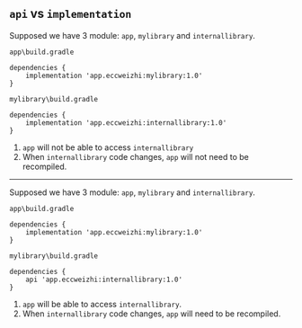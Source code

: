 ## `api` vs `implementation`

Supposed we have 3 module: `app`, `mylibrary` and `internallibrary`.

`app\build.gradle`
```
dependencies {
    implementation 'app.eccweizhi:mylibrary:1.0'
}
```

`mylibrary\build.gradle`
```
dependencies {
    implementation 'app.eccweizhi:internallibrary:1.0'
}
```

1. `app` will not be able to access `internallibrary`
2. When `internallibrary` code changes, `app` will not need to be recompiled.

***

Supposed we have 3 module: `app`, `mylibrary` and `internallibrary`.

`app\build.gradle`
```
dependencies {
    implementation 'app.eccweizhi:mylibrary:1.0'
}
```

`mylibrary\build.gradle`
```
dependencies {
    api 'app.eccweizhi:internallibrary:1.0'
}
```

1. `app` will be able to access `internallibrary`.
2. When `internallibrary` code changes, `app` will need to be recompiled. 
